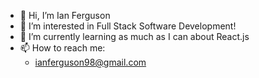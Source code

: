 - 👋 Hi, I’m Ian Ferguson
- 👀 I’m interested in Full Stack Software Development!
- 🌱 I’m currently learning as much as I can about React.js
- 📫 How to reach me:
  - ianferguson98@gmail.com
  
 

<!---
ianfergu/ianfergu is a ✨ special ✨ repository because its `README.md` (this file) appears on your GitHub profile.
You can click the Preview link to take a look at your changes.
--->

